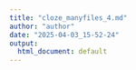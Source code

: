```yaml
---
title: "cloze_manyfiles_4.md"
author: "author"
date: "2025-04-03_15-52-24"
output:
  html_document: default
---
```

